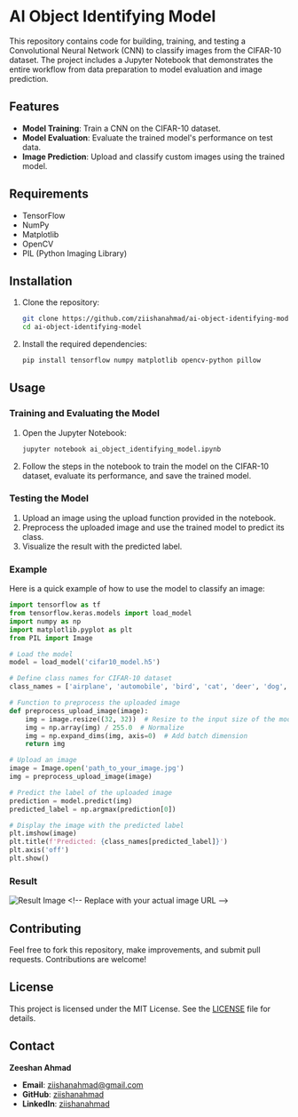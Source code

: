
# AI Object Identifying Model

This repository contains code for building, training, and testing a Convolutional Neural Network (CNN) to classify images from the CIFAR-10 dataset. The project includes a Jupyter Notebook that demonstrates the entire workflow from data preparation to model evaluation and image prediction.

## Features

- **Model Training**: Train a CNN on the CIFAR-10 dataset.
- **Model Evaluation**: Evaluate the trained model's performance on test data.
- **Image Prediction**: Upload and classify custom images using the trained model.

## Requirements

- TensorFlow
- NumPy
- Matplotlib
- OpenCV
- PIL (Python Imaging Library)

## Installation

1. Clone the repository:
   ```bash
   git clone https://github.com/ziishanahmad/ai-object-identifying-model.git
   cd ai-object-identifying-model
   ```

2. Install the required dependencies:
   ```bash
   pip install tensorflow numpy matplotlib opencv-python pillow
   ```

## Usage

### Training and Evaluating the Model

1. Open the Jupyter Notebook:
   ```bash
   jupyter notebook ai_object_identifying_model.ipynb
   ```

2. Follow the steps in the notebook to train the model on the CIFAR-10 dataset, evaluate its performance, and save the trained model.

### Testing the Model

1. Upload an image using the upload function provided in the notebook.
2. Preprocess the uploaded image and use the trained model to predict its class.
3. Visualize the result with the predicted label.

### Example

Here is a quick example of how to use the model to classify an image:

```python
import tensorflow as tf
from tensorflow.keras.models import load_model
import numpy as np
import matplotlib.pyplot as plt
from PIL import Image

# Load the model
model = load_model('cifar10_model.h5')

# Define class names for CIFAR-10 dataset
class_names = ['airplane', 'automobile', 'bird', 'cat', 'deer', 'dog', 'frog', 'horse', 'ship', 'truck']

# Function to preprocess the uploaded image
def preprocess_upload_image(image):
    img = image.resize((32, 32))  # Resize to the input size of the model
    img = np.array(img) / 255.0  # Normalize
    img = np.expand_dims(img, axis=0)  # Add batch dimension
    return img

# Upload an image
image = Image.open('path_to_your_image.jpg')
img = preprocess_upload_image(image)

# Predict the label of the uploaded image
prediction = model.predict(img)
predicted_label = np.argmax(prediction[0])

# Display the image with the predicted label
plt.imshow(image)
plt.title(f'Predicted: {class_names[predicted_label]}')
plt.axis('off')
plt.show()
```

### Result

![Result Image]([https://example.com/path_to_your_image.jpg](https://raw.githubusercontent.com/ziishanahmad/ai-object-identifying-model/main/predicted.png))  <!-- Replace with your actual image URL -->

## Contributing

Feel free to fork this repository, make improvements, and submit pull requests. Contributions are welcome!

## License

This project is licensed under the MIT License. See the [LICENSE](LICENSE) file for details.

## Contact

**Zeeshan Ahmad**

- **Email**: [ziishanahmad@gmail.com](mailto:ziishanahmad@gmail.com)
- **GitHub**: [ziishanahmad](https://github.com/ziishanahmad)
- **LinkedIn**: [ziishanahmad](https://www.linkedin.com/in/ziishanahmad/)
